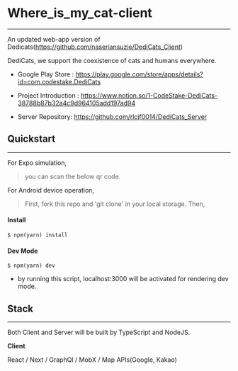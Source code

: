 # Where_is_my_cat-client

---

An updated web-app version of Dedicats(https://github.com/naseriansuzie/DediCats_Client)

DediCats, we support the coexistence of cats and humans everywhere.

- Google Play Store : https://play.google.com/store/apps/details?id=com.codestake.DediCats

- Project Introduction : https://www.notion.so/1-CodeStake-DediCats-38788b87b32a4c9d964105add197ad94

- Server Repository: https://github.com/rlcjf0014/DediCats_Server

## Quickstart

---

For Expo simulation,

> you can scan the below qr code.

For Android device operation,

> First, fork this repo and 'git clone' in your local storage.
> Then,

#### Install

```
$ npm(yarn) install
```

#### Dev Mode

```
$ npm(yarn) dev
```

- by running this script, localhost:3000 will be activated for rendering dev mode.

## Stack

---

Both Client and Server will be built by TypeScript and NodeJS.

**Client**

React / Next / GraphQl / MobX / Map APIs(Google, Kakao)
